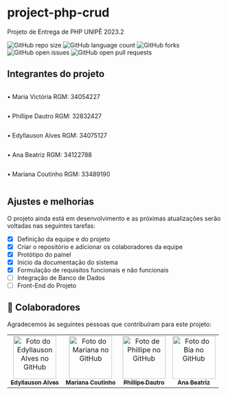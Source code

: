 # project-php-crud

Projeto de Entrega de PHP UNIPÊ 2023.2

![GitHub repo size](https://img.shields.io/github/repo-size/victoriaflb/project-php-crud?style=for-the-badge)
![GitHub language count](https://img.shields.io/github/languages/count/victoriaflb/project-php-crud?style=for-the-badge)
![GitHub forks](https://img.shields.io/github/forks/victoriaflb/project-php-crud?style=for-the-badge)
![GitHub open issues](https://img.shields.io/github/issues/victoriaflb/project-php-crud?style=for-the-badge)
![GitHub open pull requests](https://img.shields.io/github/issues-pr/victoriaflb/project-php-crud?style=for-the-badge)

 

## Integrantes do projeto

<div style="flex-direction:column; display:flex">
<p>• Maria Victória RGM: 34054227</p>
<p>• Phillipe Dautro RGM: 32832427</p>
<p>• Edyllauson Alves RGM: 34075127</p>
<p>• Ana Beatriz RGM: 34122788</p>
<p>• Mariana Coutinho RGM: 33489190</p>

</div>


## Ajustes e melhorias

O projeto ainda está em desenvolvimento e as próximas atualizações serão voltadas nas seguintes tarefas:

- [x] Definição da equipe e do projeto
- [x] Criar o repositório e adicionar os colaboradores da equipe
- [x] Protótipo do painel
- [x] Inicio da documentação do sistema
- [x] Formulação de requisitos funcionais e não funcionais
- [ ] Integração de Banco de Dados
- [ ] Front-End do Projeto

## 🤝 Colaboradores

Agradecemos às seguintes pessoas que contribuíram para este projeto:

<table>
  <tr>
    <td align="center">
      <a href="https://github.com/Edyllauson">
        <img src="https://avatars.githubusercontent.com/u/124541348?v=4" width="100px" alt="Foto do Edyllauson Alves no GitHub"/><br>
        <sub>
          <b style="text-decoration: none;">Edyllauson Alves</b>
        </sub>
      </a>
    </td>
    <td align="center">
      <a href="https://github.com/havilliard">
        <img src="https://avatars.githubusercontent.com/u/149206726?v=4" width="100px;" alt="Foto do Mariana no GitHub"/><br>
        <sub>
          <b>Mariana Coutinho</b>
        </sub>
      </a>
    </td>
    <td align="center">
      <a href="https://github.com/phdautro">
        <img src="https://avatars.githubusercontent.com/u/128640024?v=4" width="100px;" alt="Foto de Phillipe no GitHub"/><br>
        <sub>
          <b>Phillipe Dautro</b>
        </sub>
      </a>
    </td>
   <td align="center">
      <a href="https://github.com/AnaBiaZS">
        <img src="https://avatars.githubusercontent.com/u/149087087?v=4" width="100px;" alt="Foto do Bia no GitHub"/><br>
        <sub>
          <b>Ana Beatriz</b>
        </sub>
      </a>
    </td>
  </tr>
</table>
